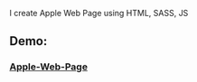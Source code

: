 I create Apple Web Page using HTML, SASS, JS 


## <h2>Demo:</h2> <h3>[Apple-Web-Page](https://hilla10.github.io/Apple-web-page/)</h3>
